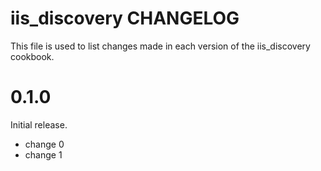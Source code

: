 # iis_discovery CHANGELOG

This file is used to list changes made in each version of the iis_discovery cookbook.

# 0.1.0

Initial release.

- change 0
- change 1


